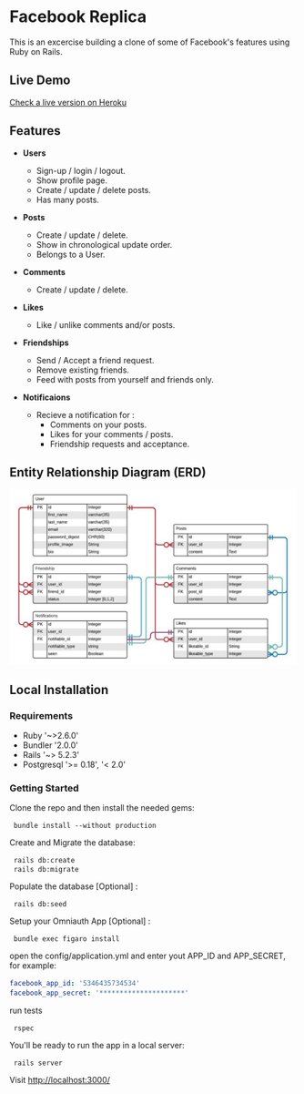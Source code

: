 # Facebook Replica

This is an excercise building a clone of some of Facebook's features using Ruby on Rails.

## Live Demo

[Check a live version on Heroku](https://fcborepl.herokuapp.com/)
  
## Features

- **Users**
  - Sign-up / login / logout.
  - Show profile page.
  - Create / update / delete posts.
  - Has many posts.

- **Posts**
  - Create / update / delete.
  - Show in chronological update order.
  - Belongs to a User.

- **Comments**
  - Create / update / delete.

- **Likes**
  - Like / unlike comments and/or posts.

- **Friendships**
  - Send / Accept a friend request.
  - Remove existing friends.
  - Feed with posts from yourself and friends only.

- **Notificaions**
  - Recieve a notification for :
    - Comments on your posts.
    - Likes for your comments / posts.
    - Friendship requests and acceptance.

## Entity Relationship Diagram (ERD)

![alt text](docs/facebook_replica_ERD.jpeg)

## Local Installation

### Requirements

- Ruby       '~>2.6.0'
- Bundler    '2.0.0'
- Rails      '~> 5.2.3'
- Postgresql '>= 0.18', '< 2.0'

### Getting Started

Clone the repo and then install the needed gems:

```console
 bundle install --without production
```

Create and Migrate the database:

```console
 rails db:create
 rails db:migrate
```

Populate the database [Optional] :

```console
 rails db:seed
```

Setup your Omniauth App [Optional] :

```console
 bundle exec figaro install
```

open the  config/application.yml and enter yout APP_ID and APP_SECRET, for example:

```yaml
facebook_app_id: '5346435734534'
facebook_app_secret: '*********************'
```

run tests

```console
 rspec
```

You'll be ready to run the app in a local server:

```console
 rails server
```

Visit <http://localhost:3000/>
